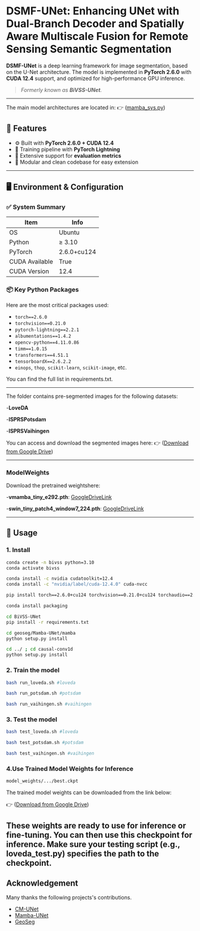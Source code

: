 # DSMF-UNet: Enhancing UNet with Dual-Branch Decoder and Spatially Aware Multiscale Fusion for Remote Sensing Semantic Segmentation

**DSMF-UNet** is a deep learning framework for image segmentation, based on the U-Net architecture. The model is implemented in **PyTorch 2.6.0** with **CUDA 12.4** support, and optimized for high-performance GPU inference.
> _Formerly known as **BiVSS-UNet**._
---
The main model architectures are located in:
👉 ([mamba_sys.py](https://github.com/sharkzzzy/BiVSS-UNet/blob/main/geoseg/models/networks/mamba_sys.py))


## 🚀 Features

- ⚙️ Built with **PyTorch 2.6.0 + CUDA 12.4**
- 🔁 Training pipeline with **PyTorch Lightning**
- 🧪 Extensive support for **evaluation metrics**
- 🧰 Modular and clean codebase for easy extension

---

## 🖥 Environment & Configuration

### ✅ System Summary

| Item              | Info                             |
|-------------------|----------------------------------|
| OS                | Ubuntu                           |
| Python            | ≥ 3.10                           |
| PyTorch           | 2.6.0+cu124                      |
| CUDA Available    | True                             |
| CUDA Version      | 12.4                             |

### 📦 Key Python Packages

Here are the most critical packages used:

- `torch==2.6.0`
- `torchvision==0.21.0`
- `pytorch-lightning==2.2.1`
- `albumentations==1.4.2`
- `opencv-python==4.11.0.86`
- `timm==1.0.15`
- `transformers==4.51.1`
- `tensorboardX==2.6.2.2`
- `einops`, `thop`, `scikit-learn`, `scikit-image`, etc.

You can find the full list in requirements.txt.

---


The folder contains pre-segmented images for the following datasets:

-**LoveDA**

-**ISPRSPotsdam**

-**ISPRSVaihingen**

You can access and download the segmented images here:
👉 ([Download from Google Drive](https://drive.google.com/drive/folders/1CrPBbs1I0oYRvyxqG68q5YX8l-KCLfh5?usp=sharing))

---

### ModelWeights

Download the pretrained weightshere:

-**vmamba_tiny_e292.pth**:
[GoogleDriveLink](https://drive.google.com/file/d/1Vgh0pggmiNdgMswI_t318gGjkPeL6YrT/view?usp=sharing)

-**swin_tiny_patch4_window7_224.pth**:
[GoogleDriveLink](https://drive.google.com/file/d/1JOa1o4jVLJLssQE7PpvWlqtdJDWTMITs/view?usp=sharing)

---
## 🧪 Usage

### 1. Install

```bash
conda create -n bivss python=3.10
conda activate bivss

conda install -c nvidia cudatoolkit=12.4
conda install -c "nvidia/label/cuda-12.4.0" cuda-nvcc

pip install torch==2.6.0+cu124 torchvision==0.21.0+cu124 torchaudio==2.6.0 -f https://download.pytorch.org/whl/torch_stable.html

conda install packaging

cd BiVSS-UNet
pip install -r requirements.txt

cd geoseg/Mamba-UNet/mamba
python setup.py install

cd ../ ; cd causal-conv1d
python setup.py install
```

### 2. Train the model

```bash
bash run_loveda.sh #loveda
```
```bash
bash run_potsdam.sh #potsdam
```
```bash
bash run_vaihingen.sh #vaihingen
```

### 3. Test the model

```bash
bash test_loveda.sh #loveda
```
```bash
bash test_potsdam.sh #potsdam
```
```bash
bash test_vaihingen.sh #vaihingen
```

### 4.Use Trained Model Weights for Inference
```bash
model_weights/.../best.ckpt
```
The trained model weights can be downloaded from the link below:

👉 ([Download from Google Drive](https://drive.google.com/drive/folders/1_plPx7E8LWBu9u8j1IPwmmoZ7pNHPbIY?usp=sharing))

These weights are ready to use for inference or fine-tuning.
You can then use this checkpoint for inference. Make sure your testing script (e.g., loveda_test.py) specifies the path to the checkpoint.
---

## Acknowledgement

Many thanks the following projects's contributions.
- [CM-UNet](https://github.com/XiaoBuL/CM-UNet/tree/main)
- [Mamba-UNet](https://github.com/ziyangwang007/Mamba-UNet)
- [GeoSeg](https://github.com/WangLibo1995/GeoSeg)
